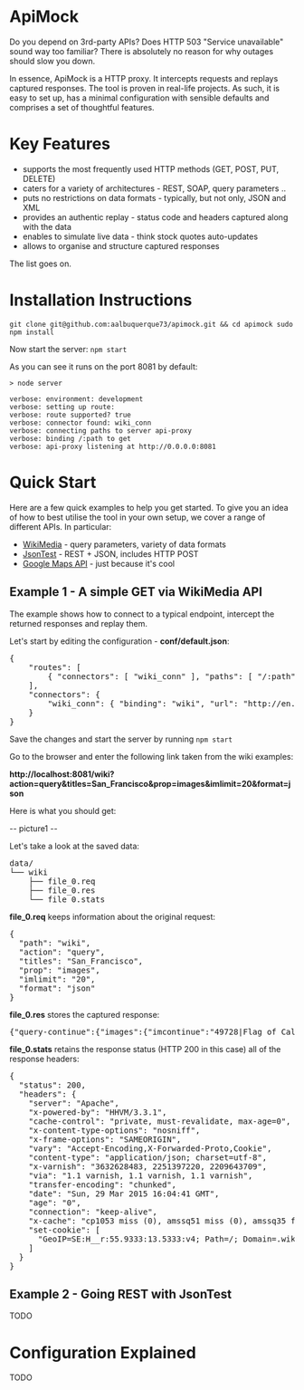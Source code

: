 # ApiMock

Do you depend on 3rd-party APIs? Does HTTP 503 "Service unavailable" sound way too familiar? There is absolutely
no reason for why outages should slow you down.

In essence, ApiMock is a HTTP proxy. It intercepts requests and replays captured responses. The tool is proven 
in real-life projects. As such, it is easy to set up, has a minimal configuration with sensible defaults and comprises a set of thoughtful features. 

# Key Features

* supports the most frequently used HTTP methods (GET, POST, PUT, DELETE)
* caters for a variety of architectures - REST, SOAP, query parameters .. 
* puts no restrictions on data formats - typically, but not only, JSON and XML
* provides an authentic replay - status code and headers captured along with the data
* enables to simulate live data - think stock quotes auto-updates
* allows to organise and structure captured responses

The list goes on.

# Installation Instructions

```git clone git@github.com:aalbuquerque73/apimock.git && cd apimock sudo npm install```

Now start the server: ```npm start```

As you can see it runs on the port 8081 by default:

```
> node server

verbose: environment: development
verbose: setting up route: 
verbose: route supported? true
verbose: connector found: wiki_conn
verbose: connecting paths to server api-proxy
verbose: binding /:path to get
verbose: api-proxy listening at http://0.0.0.0:8081
```

# Quick Start

Here are a few quick examples to help you get started. To give you an idea of how to best
utilise the tool in your own setup, we cover a range of different APIs. In particular:

* [WikiMedia](http://www.mediawiki.org/wiki/API:Main_page) - query parameters, variety of data formats
* [JsonTest](http://www.jsontest.com) - REST + JSON, includes HTTP POST
* [Google Maps API](https://developers.google.com/maps) - just because it's cool

## Example 1 - A simple GET via WikiMedia API

The example shows how to connect to a typical endpoint, intercept the returned responses and replay them.

Let's start by editing the configuration - __conf/default.json__:

<pre>
{
    "routes": [
        { "connectors": [ "wiki_conn" ], "paths": [ "/:path" ], "method": "get", "folder": "wiki" }
    ],
    "connectors": {
        "wiki_conn": { "binding": "wiki", "url": "http://en.wikipedia.org/w/api.php", "folder": "" }
    }
}
</pre>

Save the changes and start the server by running ```npm start```

Go to the browser and enter the following link taken from the wiki examples:

__http://localhost:8081/wiki?action=query&titles=San_Francisco&prop=images&imlimit=20&format=json__

Here is what you should get:

-- picture1 --

Let's take a look at the saved data:

<pre>
data/
└── wiki
    ├── file_0.req
    ├── file_0.res
    └── file_0.stats
</pre>  
  
__file_0.req__ keeps information about the original request:

<pre>
{
  "path": "wiki",
  "action": "query",
  "titles": "San_Francisco",
  "prop": "images",
  "imlimit": "20",
  "format": "json"
}  
</pre>

__file_0.res__ stores the captured response:

<pre>
{"query-continue":{"images":{"imcontinue":"49728|Flag_of_California.svg"}},"warnings":{"query":{"*":"Formatting of continuation data will be changing soon. To continue using the current formatting, use the 'rawcontinue' parameter. To begin using the new format, pass an empty string for 'continue' in the initial query."}},"query":{"normalized":[{"from":"San_Francisco","to":"San Francisco"}],"pages":{"49728":{"pageid":49728,"ns":0,"title":"San Francisco","images":[{"ns":6,"title":"File:1stBearFlag.svg"},{"ns":6,"title":"File:3 Cable Car on Hyde St with Alcatraz, SF, CA, jjron 25.03.2012.jpg"},{"ns":6,"title":"File:AT&T Park.jpg"},{"ns":6,"title":"File:Alamo Square with Painted Ladies, SF, CA, jjron 26.03.2012.jpg"},{"ns":6,"title":"File:Alcatraz Island 1, SF, CA, jjron 25.03.2012.jpg"},{"ns":6,"title":"File:Bandera del Primer Imperio Mexicano.svg"},{"ns":6,"title":"File:BayareaUSGS.jpg"},{"ns":6,"title":"File:Boxed East arrow.svg"},{"ns":6,"title":"File:CHP Police Interceptor Utility Vehicle.jpg"},{"ns":6,"title":"File:California county map (San Francisco County enlarged).svg"},{"ns":6,"title":"File:Caltrain logo.svg"},{"ns":6,"title":"File:Candlestick Park aerial.jpg"},{"ns":6,"title":"File:Castro Rainbow Flag.jpg"},{"ns":6,"title":"File:Cliff House from Ocean Beach.jpg"},{"ns":6,"title":"File:Commons-logo.svg"},{"ns":6,"title":"File:Compass rose pale.svg"},{"ns":6,"title":"File:Cscr-featured.svg"},{"ns":6,"title":"File:East.svg"},{"ns":6,"title":"File:FerryBuildingEmbarcaderoBayBridge.JPG"},{"ns":6,"title":"File:Fillmore-sidewalk-1.jpg"}]}}}}
</pre>

__file_0.stats__ retains the response status (HTTP 200 in this case) all of the response headers:

<pre>
{
  "status": 200,
  "headers": {
    "server": "Apache",
    "x-powered-by": "HHVM/3.3.1",
    "cache-control": "private, must-revalidate, max-age=0",
    "x-content-type-options": "nosniff",
    "x-frame-options": "SAMEORIGIN",
    "vary": "Accept-Encoding,X-Forwarded-Proto,Cookie",
    "content-type": "application/json; charset=utf-8",
    "x-varnish": "3632628483, 2251397220, 2209643709",
    "via": "1.1 varnish, 1.1 varnish, 1.1 varnish",
    "transfer-encoding": "chunked",
    "date": "Sun, 29 Mar 2015 16:04:41 GMT",
    "age": "0",
    "connection": "keep-alive",
    "x-cache": "cp1053 miss (0), amssq51 miss (0), amssq35 frontend miss (0)",
    "set-cookie": [
      "GeoIP=SE:H__r:55.9333:13.5333:v4; Path=/; Domain=.wikipedia.org"
    ]
  }
}
</pre>

## Example 2 - Going REST with JsonTest

TODO

# Configuration Explained

TODO
